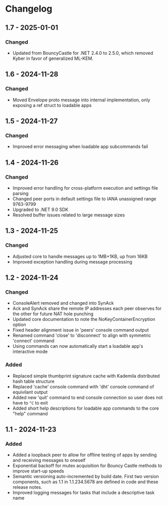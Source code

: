 # Changelog

## 1.7 - 2025-01-01

### Changed

- Updated from BouncyCastle for .NET 2.4.0 to 2.5.0, which removed Kyber in favor of generalized ML-KEM.

## 1.6 - 2024-11-28

### Changed

- Moved Envelope proto message into internal implementation, only exposing a ref struct to loadable apps

## 1.5 - 2024-11-27

### Changed

- Improved error messaging when loadable app subcommands fail

## 1.4 - 2024-11-26

### Changed

- Improved error handling for cross-platform execution and settings file parsing
- Changed peer ports in default settings file to IANA unassigned range 9763-9799
- Upgraded to .NET 9.0 SDK
- Resolved buffer issues related to large message sizes

## 1.3 - 2024-11-25

### Changed

- Adjusted core to handle messages up to 1MB+1KB, up from 16KB
- Improved exception handling during message processing

## 1.2 - 2024-11-24

### Changed

- ConsoleAlert removed and changed into SynAck
- Ack and SynAck share the remote IP addresses each peer observes for the other for future NAT hole punching
- Updated core documentation to note the NoKeyContainerEncryption option
- Fixed header alignment issue in 'peers' console command output
- Renamed command 'close' to 'disconnect' to align with symmetric 'connect' command
- Using commands can now automatically start a loadable app's interactive mode

### Added

- Replaced simple thumbprint signature cache with Kademila distributed hash table structure
- Replaced 'cache' console command with 'dht' console command of equivilant output
- Added new 'quit' command to end console connection so user does not have to `^C` to exit
- Added short help descriptions for loadable app commands to the core "help" command

## 1.1 - 2024-11-23

### Added

- Added a loopback peer to allow for offline testing of apps by sending and receiving messages to oneself
- Exponential backoff for mutex acquisition for Bouncy Castle methods to improve start-up speeds
- Semantic versioning auto-incremented by build date.  First two version components, such as 1.1 in 1.1.234.5678 are defined in code and these release notes.
- Improved logging messages for tasks that include a descriptive task name
